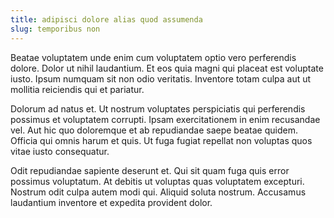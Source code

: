 ```yaml
---
title: adipisci dolore alias quod assumenda
slug: temporibus non
---
```


Beatae voluptatem unde enim cum voluptatem optio vero perferendis dolore. Dolor ut nihil laudantium. Et eos quia magni qui placeat est voluptate iusto. Ipsum numquam sit non odio veritatis. Inventore totam culpa aut ut mollitia reiciendis qui et pariatur.

Dolorum ad natus et. Ut nostrum voluptates perspiciatis qui perferendis possimus et voluptatem corrupti. Ipsam exercitationem in enim recusandae vel. Aut hic quo doloremque et ab repudiandae saepe beatae quidem. Officia qui omnis harum et quis. Ut fuga fugiat repellat non voluptas quos vitae iusto consequatur.

Odit repudiandae sapiente deserunt et. Qui sit quam fuga quis error possimus voluptatum. At debitis ut voluptas quas voluptatem excepturi. Nostrum odit culpa autem modi qui. Aliquid soluta nostrum. Accusamus laudantium inventore et expedita provident dolor.
